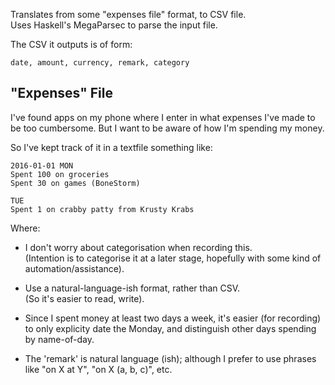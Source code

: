 Translates from some "expenses file" format, to CSV file.  
Uses Haskell's MegaParsec to parse the input file.

The CSV it outputs is of form:

```
date, amount, currency, remark, category
```

## "Expenses" File

I've found apps on my phone where I enter in what expenses I've made
to be too cumbersome. But I want to be aware of how I'm spending my money.

So I've kept track of it in a textfile something like:

```
2016-01-01 MON
Spent 100 on groceries
Spent 30 on games (BoneStorm)

TUE
Spent 1 on crabby patty from Krusty Krabs
```

Where:

* I don't worry about categorisation when recording this.  
    (Intention is to categorise it at a later stage,
     hopefully with some kind of automation/assistance).

* Use a natural-language-ish format, rather than CSV.  
    (So it's easier to read, write).

* Since I spent money at least two days a week, it's easier
  (for recording) to only explicity date the Monday,
  and distinguish other days spending by name-of-day.

* The 'remark' is natural language (ish); although I prefer to use
  phrases like "on X at Y", "on X (a, b, c)", etc.
